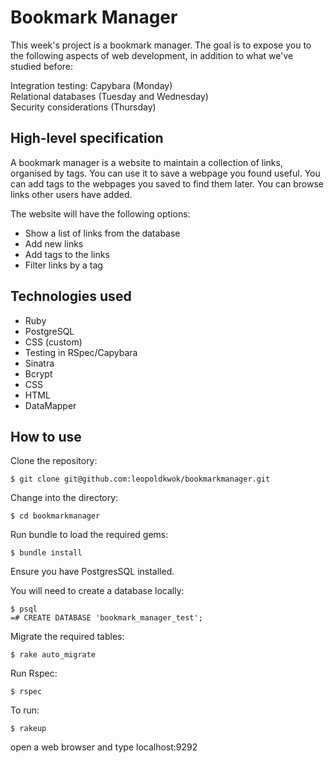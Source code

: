 Bookmark Manager
================

This week's project is a bookmark manager. The goal is to expose you to the following aspects of web development, in addition to what we've studied before:

Integration testing: Capybara (Monday)  
Relational databases (Tuesday and Wednesday)  
Security considerations (Thursday)  


High-level specification
-------------------------

A bookmark manager is a website to maintain a collection of links, organised by tags. You can use it to save a webpage you found useful. You can add tags to the webpages you saved to find them later. You can browse links other users have added.

The website will have the following options:

* Show a list of links from the database
* Add new links
* Add tags to the links
* Filter links by a tag

Technologies used
------------------

* Ruby
* PostgreSQL
* CSS (custom)
* Testing in RSpec/Capybara
* Sinatra
* Bcrypt
* CSS
* HTML
* DataMapper


How to use
-----------

Clone the repository:

```shell
$ git clone git@github.com:leopoldkwok/bookmarkmanager.git
```


Change into the directory:

```shell
$ cd bookmarkmanager
```

Run bundle to load the required gems:

```shell
$ bundle install
```

Ensure you have PostgresSQL installed.

You will need to create a database locally:

```shell
$ psql
=# CREATE DATABASE 'bookmark_manager_test';
```

Migrate the required tables:

```shell
$ rake auto_migrate
```

Run Rspec:
```shell
$ rspec
```

To run:
```shell
$ rakeup
```
open a web browser and type localhost:9292
